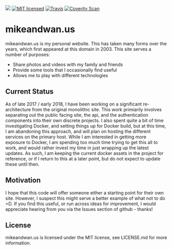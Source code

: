 ![](https://github.com/AerisG222/mikeandwan.us/workflows/CI/badge.svg)
[![MIT licensed](https://img.shields.io/badge/license-MIT-blue.svg)](https://github.com/AerisG222/mikeandwan.us/blob/master/LICENSE.md)
[![Travis](https://img.shields.io/travis/AerisG222/mikeandwan.us.svg)](https://travis-ci.org/AerisG222/mikeandwan.us)
[![Coverity Scan](https://img.shields.io/coverity/scan/10078.svg)](https://scan.coverity.com/projects/aerisg222-mikeandwan.us)

# mikeandwan.us
mikeandwan.us is my personal website.  This has taken many forms over the years, which
first appeared at this domain in 2003.  This site serves a number of purposes:

  - Share photos and videos with my family and friends
  - Provide some tools that I occasionally find useful
  - Allows me to play with different technologies

## Current Status

As of late 2017 / early 2018, I have been working on a significant re-architecture from the original monolithic site.  This work
primiarily involves separating out the public facing site, the api, and the authentication components into their own discrete
projects.  I also spent quite a bit of time investigating Docker, and setting things up for Docker build, but at this time,
I am abandoning this approach, and will plan on hosting the different services on the primary host.  While I am interested
in getting more exposure to Docker, I am spending too much time trying to get this all to work, and would rather invest my time
in just wrapping up the latest updates.  As such, I am keeping the current docker assets in the project for reference, or if I return
to this at a later point, but do not expect to update these until then.

## Motivation

I hope that this code will offer someone either a starting point for their own site.
However, I suspect this might serve a better example of what not to do =D.  If you find
this useful, or run across ideas for improvement, I would appreciate hearing from you via
the Issues section of github - thanks!

## License

mikeandwan.us is licensed under the MIT license, see LICENSE.md for more
information.
